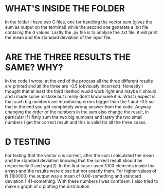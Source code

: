 # WHAT'S INSIDE THE FOLDER
In the folder i have two C files, one for handling the vector sum (gives the sum as output on the terminal) while the second one generate a .txt file containig the d values. Lastly the .py file is to analyse the .txt
file, it will print the mean and the standard deviation of the input file.

# ARE THE THREE RESULTS THE SAME? WHY?
In the code i wrote, at the end of the process all the three different results are printed and all the three are -0.5 (obviously incorrect). Honestly i thought that at least the third method wuold work right
and maybe it should and i made some mistake but i really don't know were it is. What i expect is that such big numbers are introducing errors bigger than the 1 and -0.5 so that in the end you get completely wrong
answer from the code. Anyway changing the order of the numbers in the sum also change the result, in particular if i fistly sum the two big numbers and lastry the two small numbers i get the correct result and this is 
valid for all the three cases.

# D TESTING
For testing that the vector d is correct, after the sum i calculated the mean and the standard deviation knowing that the correct result should be respecivelly 0 and sqrt(2). In the first case i used 1000 elements 
inside the arrays and the results were close but not exactly them. For higher values of N (100000) the output was a mean of 0.00-something and standard deviation 1.41-something. With these numbers i was confident. I 
also tried to make a graph of d plotting the distribution. 
